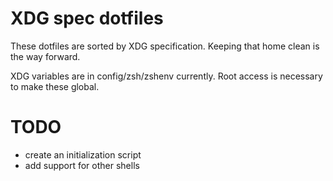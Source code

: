 XDG spec dotfiles
=================
These dotfiles are sorted by XDG specification. Keeping that home clean is the way forward.

XDG variables are in config/zsh/zshenv currently.
Root access is necessary to make these global.

TODO
================
* create an initialization script
* add support for other shells
